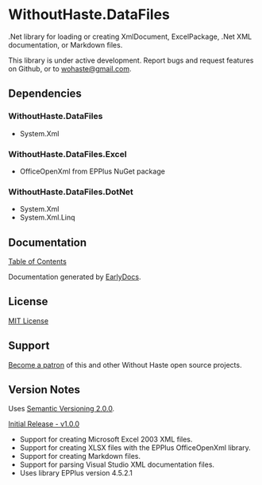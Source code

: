 # WithoutHaste.DataFiles

.Net library for loading or creating XmlDocument, ExcelPackage, .Net XML documentation, or Markdown files.

This library is under active development. Report bugs and request features on Github, or to wohaste@gmail.com.

## Dependencies

### WithoutHaste.DataFiles

* System.Xml

### WithoutHaste.DataFiles.Excel

* OfficeOpenXml from EPPlus NuGet package

### WithoutHaste.DataFiles.DotNet

* System.Xml
* System.Xml.Linq

## Documentation

[Table of Contents](documentation/TableOfContents.md)

Documentation generated by [EarlyDocs](https://github.com/WithoutHaste/EarlyDocs).

## License

[MIT License](https://github.com/WithoutHaste/WithoutHaste.DataFiles/blob/master/LICENSE)

## Support

[Become a patron](https://www.patreon.com/withouthaste) of this and other Without Haste open source projects.

## Version Notes

Uses [Semantic Versioning 2.0.0](https://semver.org/).

[Initial Release - v1.0.0](https://github.com/WithoutHaste/WithoutHaste.DataFiles/releases/tag/v1.0.0)
- Support for creating Microsoft Excel 2003 XML files.
- Support for creating XLSX files with the EPPlus OfficeOpenXml library.
- Support for creating Markdown files.
- Support for parsing Visual Studio XML documentation files.
- Uses library EPPlus version 4.5.2.1